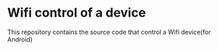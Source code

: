 Wifi control of a device
====

This repository contains the source code that control a Wifi device(for Android)


